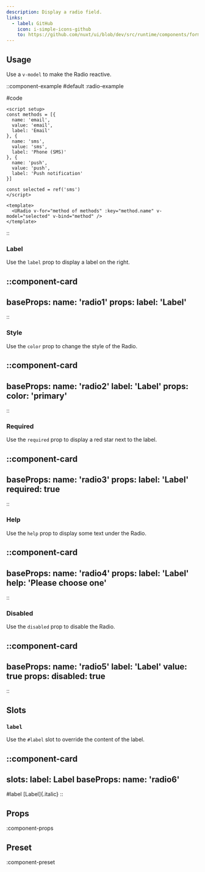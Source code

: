 ```yaml
---
description: Display a radio field.
links:
  - label: GitHub
    icon: i-simple-icons-github
    to: https://github.com/nuxt/ui/blob/dev/src/runtime/components/forms/Radio.vue
---
```


## Usage

Use a `v-model` to make the Radio reactive.

::component-example
#default
:radio-example

#code
```vue
<script setup>
const methods = [{
  name: 'email',
  value: 'email',
  label: 'Email'
}, {
  name: 'sms',
  value: 'sms',
  label: 'Phone (SMS)'
}, {
  name: 'push',
  value: 'push',
  label: 'Push notification'
}]

const selected = ref('sms')
</script>

<template>
  <URadio v-for="method of methods" :key="method.name" v-model="selected" v-bind="method" />
</template>
```
::

### Label

Use the `label` prop to display a label on the right.

::component-card
---
baseProps:
  name: 'radio1'
props:
  label: 'Label'
---
::

### Style

Use the `color` prop to change the style of the Radio.

::component-card
---
baseProps:
  name: 'radio2'
  label: 'Label'
props:
  color: 'primary'
---
::

### Required

Use the `required` prop to display a red star next to the label.

::component-card
---
baseProps:
  name: 'radio3'
props:
  label: 'Label'
  required: true
---
::

### Help

Use the `help` prop to display some text under the Radio.

::component-card
---
baseProps:
  name: 'radio4'
props:
  label: 'Label'
  help: 'Please choose one'
---
::

### Disabled

Use the `disabled` prop to disable the Radio.

::component-card
---
baseProps:
  name: 'radio5'
  label: 'Label'
  value: true
props:
  disabled: true
---
::

## Slots

### `label`

Use the `#label` slot to override the content of the label.

::component-card
---
slots:
  label: <span class="italic">Label</span>
baseProps:
  name: 'radio6'
---

#label
  [Label]{.italic}
::

## Props

:component-props

## Preset

:component-preset

